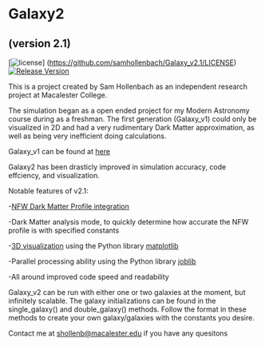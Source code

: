 # Galaxy2
## (version 2.1)

[![license](https://img.shields.io/badge/license-MIT-brightgreen.svg?style=flat)]
(https://github.com/samhollenbach/Galaxy_v2.1/LICENSE)
[![Release Version](https://img.shields.io/badge/release-2.1-red.svg)](https://github.com/Tencent/mars/releases)

This is a project created by Sam Hollenbach as an independent research project at Macalester College.

The simulation began as a open ended project for my Modern Astronomy course during as a freshman. The first generation (Galaxy_v1) could only be visualized in 2D and had a very rudimentary Dark Matter approximation, as well as being very inefficient doing calculations. 

Galaxy_v1 can be found at [here](https://github.com/samhollenbach/Galaxy)


Galaxy2 has been drasticly improved in simulation accuracy, code effciency, and visualization.


Notable features of v2.1:

-[NFW Dark Matter Profile integration](https://en.wikipedia.org/wiki/Navarro%E2%80%93Frenk%E2%80%93White_profile)

-Dark Matter analysis mode, to quickly determine how accurate the NFW profile is with specified constants

-[3D visualization](https://github.com/samhollenbach/Galaxy_v2.1/blob/master/Reader.py) using the Python library [matplotlib](http://matplotlib.org/)

-Parallel processing ability using the Python library [joblib](https://pythonhosted.org/joblib/)

-All around improved code speed and readability


Galaxy_v2 can be run with either one or two galaxies at the moment, but infinitely scalable. The galaxy initializations can be found in the single_galaxy() and double_galaxy() methods. Follow the format in these methods to create your own galaxy/galaxies with the constants you desire.


Contact me at shollenb@macalester.edu if you have any quesitons
